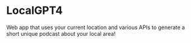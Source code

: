 # LocalGPT4

Web app that uses your current location and various APIs to generate a short unique podcast about your local area!